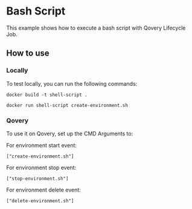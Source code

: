 # Bash Script

This example shows how to execute a bash script with Qovery Lifecycle Job.

## How to use

### Locally

To test locally, you can run the following commands:

```shell
docker build -t shell-script .
```

```shell
docker run shell-script create-environment.sh
```

### Qovery

To use it on Qovery, set up the CMD Arguments to:

For environment start event:
```shell
["create-environment.sh"]
```

For environment stop event:
```shell
["stop-environment.sh"]
```

For environment delete event:
```shell
["delete-environment.sh"]
```
